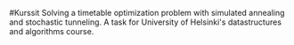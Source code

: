 #Kurssit
Solving a timetable optimization problem with simulated annealing and stochastic tunneling. A task for University of Helsinki's datastructures and algorithms course.
